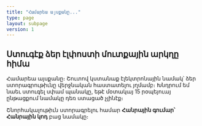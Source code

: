 ```yaml
---
title: "Համարեա այսքանը..."
type: page
layout: subpage
version: 1
---
```


## Ստուգէք ձեր էլփոստի մուտքային արկղը հիմա

Համարեա այսքանը։ Շուտով կստանաք էլեկտրոնային նամակ՝ ձեր ստորագրութիւնը վերջնական հաստատելու յղմամբ։ Խնդրում եմ նաեւ ստուգել սփամ պանակը, եթէ մօտակայ 15 րօպեյուայ ընթացքում նամակը դեռ ստացած չլինէք։

Շնորհակալութիւն ստորագրելու համար **Հանրային գումար՝ Հանրային կոդ** բաց նամակը։
